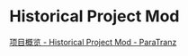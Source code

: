 # Historical Project Mod

[项目概览 - Historical Project Mod - ParaTranz](https://paratranz.cn/projects/4254)

